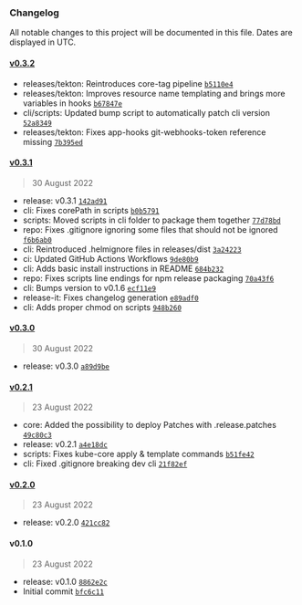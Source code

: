 ### Changelog

All notable changes to this project will be documented in this file. Dates are displayed in UTC.

#### [v0.3.2](https://github.com/neo9/kube-core/compare/v0.3.1...v0.3.2)

- releases/tekton: Reintroduces core-tag pipeline [`b5110e4`](https://github.com/neo9/kube-core/commit/b5110e48db0b3ebb31dc1af3a2aaa81288279dd6)
- releases/tekton: Improves resource name templating and brings more variables in hooks [`b67847e`](https://github.com/neo9/kube-core/commit/b67847e75b53b3f4914bb2731129711ae7584a19)
- cli/scripts: Updated bump script to automatically patch cli version [`52a8349`](https://github.com/neo9/kube-core/commit/52a8349cf3bdb7dd6661c91411dfd7a216da2489)
- releases/tekton: Fixes app-hooks git-webhooks-token reference missing [`7b395ed`](https://github.com/neo9/kube-core/commit/7b395ed88b6ec5fbbc004935389a6427813561f0)

#### [v0.3.1](https://github.com/neo9/kube-core/compare/v0.3.0...v0.3.1)

> 30 August 2022

- release: v0.3.1 [`142ad91`](https://github.com/neo9/kube-core/commit/142ad91bfee476ca8ed56f9c038abc90a15328a8)
- cli: Fixes corePath in scripts [`b0b5791`](https://github.com/neo9/kube-core/commit/b0b5791191b5554b481d2832c44320d4b1ece44d)
- scripts: Moved scripts in cli folder to package them together [`77d78bd`](https://github.com/neo9/kube-core/commit/77d78bd9fddcf24ec61502a4e175a332ba34e3e8)
- repo: Fixes .gitignore ignoring some files that should not be ignored [`f6b6ab0`](https://github.com/neo9/kube-core/commit/f6b6ab0d7e788bc5dcae1b3105925ace73052959)
- cli: Reintroduced .helmignore files in releases/dist [`3a24223`](https://github.com/neo9/kube-core/commit/3a24223d3744eaba62d3bab01f1fb5c6277dd208)
- ci: Updated GitHub Actions Workflows [`9de80b9`](https://github.com/neo9/kube-core/commit/9de80b9e871bedf076878207d812ca79097f7b6c)
- cli: Adds basic install instructions in README [`684b232`](https://github.com/neo9/kube-core/commit/684b23204e80a260b39323cf4814fed4f9d01212)
- repo: Fixes scripts line endings for npm release packaging [`70a43f6`](https://github.com/neo9/kube-core/commit/70a43f6b7b7045de1514bd68a2ffc469db63730f)
- cli: Bumps version to v0.1.6 [`ecf11e9`](https://github.com/neo9/kube-core/commit/ecf11e9ee10ef564dde949691eeaaaa52823f843)
- release-it: Fixes changelog generation [`e89adf0`](https://github.com/neo9/kube-core/commit/e89adf0cc69c1e195aaf0e6bbb04c66d653b5e28)
- cli: Adds proper chmod on scripts [`948b260`](https://github.com/neo9/kube-core/commit/948b2609896126ebb96741c18ce4d4d1f1202aac)

#### [v0.3.0](https://github.com/neo9/kube-core/compare/v0.2.1...v0.3.0)

> 30 August 2022

- release: v0.3.0 [`a89d9be`](https://github.com/neo9/kube-core/commit/a89d9be59f973ba52a2611eedf11bee7cf4220de)

#### [v0.2.1](https://github.com/neo9/kube-core/compare/v0.2.0...v0.2.1)

> 23 August 2022

- core: Added the possibility to deploy Patches with .release.patches [`49c80c3`](https://github.com/neo9/kube-core/commit/49c80c3eba8c1f6f740f80b2cca92949b3afdf33)
- release: v0.2.1 [`a4e18dc`](https://github.com/neo9/kube-core/commit/a4e18dc4f1edc37a5aab94dd26a4b0bfa8e8fe72)
- scripts: Fixes kube-core apply & template commands [`b51fe42`](https://github.com/neo9/kube-core/commit/b51fe42d23c781613f591b259a3e2eec72647ff9)
- cli: Fixed .gitignore breaking dev cli [`21f82ef`](https://github.com/neo9/kube-core/commit/21f82ef1f80929798213bc256c4187cd19456f15)

#### [v0.2.0](https://github.com/neo9/kube-core/compare/v0.1.0...v0.2.0)

> 23 August 2022

- release: v0.2.0 [`421cc82`](https://github.com/neo9/kube-core/commit/421cc825f06309e9ad6389ff77d829b9e6a3f899)

#### v0.1.0

> 23 August 2022

- release: v0.1.0 [`8862e2c`](https://github.com/neo9/kube-core/commit/8862e2c81c6ee6f18756ba1a087be606cc189fc1)
- Initial commit [`bfc6c11`](https://github.com/neo9/kube-core/commit/bfc6c11ea874ad383701688895fd57455fbe3050)
